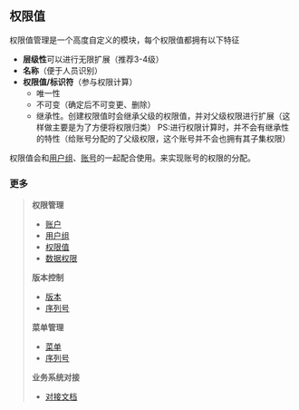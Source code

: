 权限值
---
权限值管理是一个高度自定义的模块，每个权限值都拥有以下特征
*   **层级性**可以进行无限扩展（推荐3-4级）
*   **名称**（便于人员识别）
*   **权限值/标识符**（参与权限计算）
    *   唯一性
    *   不可变（确定后不可变更、删除）
    *   继承性。创建权限值时会继承父级的权限值，并对父级权限进行扩展（这样做主要是为了方便将权限归类）
    PS:进行权限计算时，并不会有继承性的特性（给账号分配的了父级权限，这个账号并不会也拥有其子集权限）
   
权限值会和[用户组](AuthGroup.md)、[账号](AuthUser.md)的一起配合使用。来实现账号的权限的分配。

### 更多
>   **权限管理**
>   *   [账户](docs/AuthUser.md)
>   *   [用户组](docs/AuthGroup.md)
>   *   [权限值](docs/AuthRule.md)
>   *   [数据权限](docs/Department.md)
>
>   **版本控制**
>   *   [版本](docs/Version.md)
>   *   [序列号](docs/License.md)
>
>   **菜单管理**
>   *   [菜单](docs/Menu.md)
>   *   [序列号](docs/License.md)
>
>   **业务系统对接**
>   *   [对接文档](docs/deploy/Deploy.md)